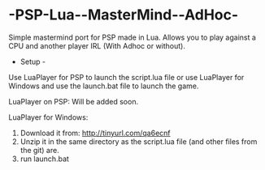 -PSP-Lua--MasterMind--AdHoc-
============================

Simple mastermind port for PSP made in Lua. Allows you to play against a CPU and another player IRL (With Adhoc or without).

- Setup -

Use LuaPlayer for PSP to launch the script.lua file or use LuaPlayer for Windows and use the launch.bat file to launch the game.

LuaPlayer on PSP:
Will be added soon.

LuaPlayer for Windows:
1. Download it from: http://tinyurl.com/qa6ecnf
2. Unzip it in the same directory as the script.lua file (and other files from the git) are.
3. run launch.bat
